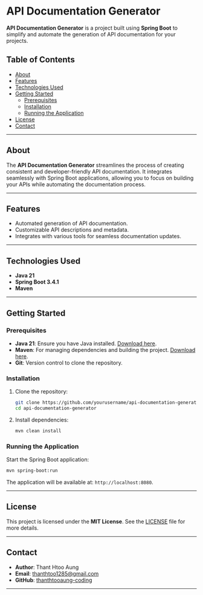 
# API Documentation Generator

**API Documentation Generator** is a project built using **Spring Boot** to simplify and automate the generation of API documentation for your projects.

## Table of Contents
- [About](#about)
- [Features](#features)
- [Technologies Used](#technologies-used)
- [Getting Started](#getting-started)
    - [Prerequisites](#prerequisites)
    - [Installation](#installation)
    - [Running the Application](#running-the-application)
- [License](#license)
- [Contact](#contact)

---

## About
The **API Documentation Generator** streamlines the process of creating consistent and developer-friendly API documentation. It integrates seamlessly with Spring Boot applications, allowing you to focus on building your APIs while automating the documentation process.

---

## Features
- Automated generation of API documentation.
- Customizable API descriptions and metadata.
- Integrates with various tools for seamless documentation updates.

---

## Technologies Used
- **Java 21**
- **Spring Boot 3.4.1**
- **Maven**

---

## Getting Started

### Prerequisites
- **Java 21**: Ensure you have Java installed. [Download here](https://www.oracle.com/java/technologies/javase-downloads.html).
- **Maven**: For managing dependencies and building the project. [Download here](https://maven.apache.org/download.cgi).
- **Git**: Version control to clone the repository.

### Installation
1. Clone the repository:
   ```bash
   git clone https://github.com/yourusername/api-documentation-generator.git
   cd api-documentation-generator
   ```

2. Install dependencies:
   ```bash
   mvn clean install
   ```

### Running the Application
Start the Spring Boot application:
```bash
mvn spring-boot:run
```

The application will be available at: `http://localhost:8080`.

---

## License
This project is licensed under the **MIT License**. See the [LICENSE](LICENSE) file for more details.

---

## Contact
- **Author**: Thant Htoo Aung
- **Email**: thanthtoo1285@gmail.com
- **GitHub**: [thanthtooaung-coding](https://github.com/thanthtooaung-coding)

---
